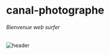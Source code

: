# canal-photographe
###### Bienvenue web surfer
![header](https://raw.githubusercontent.com/fanfanpsg/canal-photographe/master/images/presentation/presentation%3Cdesktop%3E.png)
